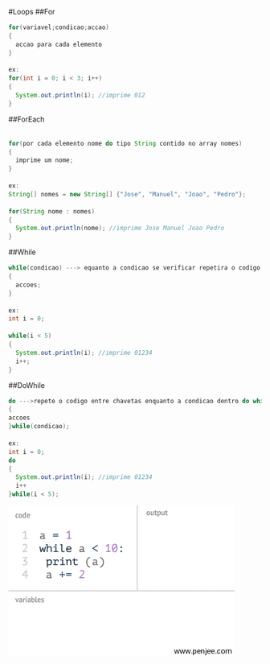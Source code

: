 #Loops
##For
```java
for(variavel;condicao;accao)
{
  accao para cada elemento
}

ex:
for(int i = 0; i < 3; i++)
{
  System.out.println(i); //imprime 012
}
```
##ForEach
```java

for(por cada elemento nome do tipo String contido no array nomes)
{
  imprime um nome;
}

ex:
String[] nomes = new String[] {"Jose", "Manuel", "Joao", "Pedro"};

for(String nome : nomes)
{
  System.out.println(nome); //imprime Jose Manuel Joao Pedro
}
```
##While
```java
while(condicao) ---> equanto a condicao se verificar repetira o codigo dentro de chavetas
{
  accoes;
}

ex:
int i = 0;

while(i < 5)
{
  System.out.println(i); //imprime 01234
  i++;
}
```
##DoWhile
```java
do --->repete o codigo entre chavetas enquanto a condicao dentro do while se verificar
{
accoes
}while(condicao);

ex:
int i = 0;
do
{
  System.out.println(i); //imprime 01234
  i++
}while(i < 5);
```
![GitHub Logo](https://github.com/TheWebs/JHelp-PT/blob/master/giphy%20(34).gif?raw=true)
